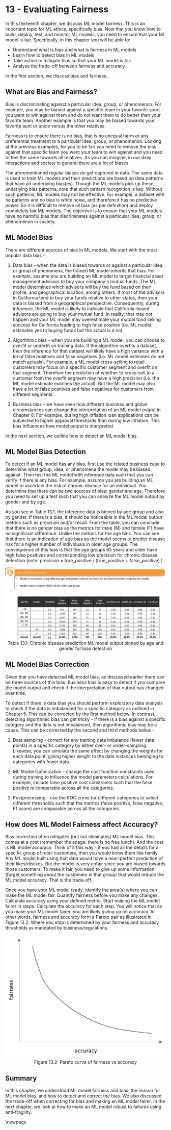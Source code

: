 # 13 - Evaluating Fairness


In this thirteenth chapter, we discuss ML model fairness. This is an important topic for ML ethics, specifically bias. Now that you know how to build, deploy, test, and monitor ML models, you need to ensure that your ML model is fair. Specifically, in this chapter you will be able to:

-   Understand what is bias and what is fairness in ML models
-   Learn how to detect bias in ML models
-   Take action to mitigate bias so that your ML model is fair
-   Analyze the trade-off between fairness and accuracy


In the first section, we discuss bias and fairness.


##  What are Bias and Fairness?


Bias is discriminating against a particular idea, group, or phenomenon. For example, you may be biased against a specific team in your favorite sport - you want to win against them and do not want them to do better than your favorite team. Another example is that you may be biased towards your favorite aunt or uncle versus the other relatives.


Fairness is to ensure there is no bias, that is no unequal harm or any preferential treatment to a particular idea, group, or phenomenon. Looking at the previous examples, for you to be fair you need to remove the bias against that specific team you want your team to win against and you need to feel the same towards all relatives. As you can imagine, in our daily interactions and society in general there are a lot of biases.


The aforementioned regular biases do get captured in data. The same data is used to train ML models and their predictions are based on data patterns that have an underlying bias(es). Though the ML models pick up these underlying bias patterns, note that such pattern recognition is key. Without such patterns, ML models may not be effective. For example, a dataset with no patterns and no bias is white noise, and therefore it has no predictive power. So it is difficult to remove all bias (as per definition) and deploy completely fair ML models. The objective is to ensure that your ML models have no harmful bias that discriminates against a particular idea, group, or phenomenon in society.


##  ML Model Bias


There are different sources of bias in ML models. We start with the most popular data bias -

1.   Data bias - when the data is biased towards or against a particular idea, or group of phenomena, the trained ML model inherits that bias.  For example, assume you are building an ML model to target financial asset management advisors to buy your company's mutual funds. The ML model determines which advisors will buy the fund based on their profile, and geographical location, among others. If most of the advisors in California tend to buy your funds relative to other states, then your data is biased from a geographical perspective. Consequently, during inference, the ML model is likely to indicate that California-based advisors are going to buy your mutual fund. In reality, that may not happen and your ML model may overestimate your mutual fund selling success for California leading to high false positive (i.e. ML model estimates yes to buying funds but the actual is a no).


1.   Algorithmic bias - when you are building a ML model, you can choose to overfit or underfit on training data. If the algorithm overfits a dataset, then the inference for that dataset will likely have a high variance with a lot of false positives and false negatives (i.e. ML model estimates do not match actuals). For example, a ML model cross-selling to retail customers may focus on a specific customer segment and overfit on that segment. Therefore the prediction of whether to cross-sell to a customer from the overfit segment may have a high precision (i.e. the ML model estimate matches the actual). But the ML model may also have a lot of false positives and false negatives for customers from different segments.


1.   Business bias - we have seen how different business and global circumstances can change the interpretation of an ML model output in Chapter 8. For example, during high inflation loan applications can be subjected to higher approval thresholds than during low inflation. This bias influences how model output is interpreted.


In the next section, we outline how to detect an ML model bias.


##  ML Model Bias Detection


To detect if an ML model has any bias, first use the related business case to determine what group, idea, or phenomena the model may be biased against. Then test the ML model with inference data such that you can verify if there is any bias. For example, assume you are building an ML model to ascertain the risk of chronic disease for an individual. You determine that there can be two sources of bias: gender and age. Therefore you need to set up a test such that you can analyze the ML model output by gender and by age.


As you see in Table 13.1, the inference data is binned by age group and also by gender. If there is a bias, it should be noticeable in the ML model output metrics such as precision and/or recall. From the table, you can conclude that there is no gender bias as the metrics for male (M) and female (F) have no significant difference. Unlike the metrics for the age bins. You can see that there is an indication of age bias as the model seems to predict disease risk for a higher number of individuals in older age groups. The consequence of this bias is that the age groups 65 years and older have high false positives and corresponding low precision for chronic disease detection (note:   precision = true_positive / (true_positive + false_positive)  ).



<!-- <p align="center">
  <img src="images/images13/image2.png" alt="Alt text" width="100%" />
  <br>
  <em>Table 13.1: Chronic disease prediction ML model output binned by age and gender for bias detection
</em>
</p> -->

<center>

![](images/images13/image2.png)
Table 13.1: Chronic disease prediction ML model output binned by age and gender for bias detection

</center>




##  ML Model Bias Correction


Given that you have detected ML model bias, as discussed earlier there can be three sources of this bias. Business bias is easy to detect if you compare the model output and check if the interpretation of that output has changed over time.


To detect if there is data bias you should perform exploratory data analysis to check if the data is imbalanced for a specific category as outlined in Chapter 5. This can be corrected by the first method below. In contrast, detecting algorithmic bias can get tricky - if there is a bias against a specific category and the data is not imbalanced, then algorithmic bias may be a cause. This can be corrected by the second and third methods below -

1.   Data sampling - correct for any training data imbalance (fewer data points) in a specific category by either over- or under-sampling. Likewise, you can simulate the same effect by changing the weights for each data point, giving higher weight to the data instances belonging to categories with fewer data.


1.   ML Model Optimization - change the cost function constraints used during training to influence the model parameters calculations. For example, include false positive cost constraints such that the false positive is comparable across all the categories.


1.   Postprocessing - use the ROC curve for different categories to select different thresholds such that the metrics (false positive, false negative, F1 score) are comparable across all the categories.


##  How does ML Model Fairness affect Accuracy?


Bias correction often mitigates (but not eliminates) ML model bias. This comes at a cost (remember the adage: there is no free lunch). And the cost is ML model accuracy. Think of it this way - if you had all the details for a specific group of retail customers, then you would know them like family. Any ML model built using that data would have a near-perfect prediction of their likes/dislikes. But the model is very unfair since you are biased towards those customers. To make it fair, you need to give up some information (forget something about the customers in that group) that would reduce the ML model accuracy. That is the trade-off.


Once you have your ML model ready, identify the area(s) where you can make the ML model fair. Quantify fairness before you make any changes. Calculate accuracy using your defined metric. Start making the ML model fairer in steps. Calculate the accuracy for each step. You will notice that as you make your ML model fairer, you are likely giving up on accuracy. In other words, fairness and accuracy form a Pareto pair as illustrated in Figure 13.2. Where you stop is determined by your fairness and accuracy thresholds as mandated by business/regulations.



<!-- <p align="center">
  <img src="images/images13/image1.png" alt="Alt text" width="80%" />
  <br>
  <em>Figure 13.1: Pareto curve of fairness vs accuracy
</em>
</p> -->


<center>

![](images/images13/image1.png)
Figure 13.2: Pareto curve of fairness vs accuracy

</center>


## Summary


In this chapter, we understood ML model fairness and bias, the reason for ML model bias, and how to detect and correct the bias. We also discussed the trade-off when correcting for bias and making an ML model fairer. In the next chapter, we look at how to make an ML model robust to failures using anti-fragility.

\newpage
